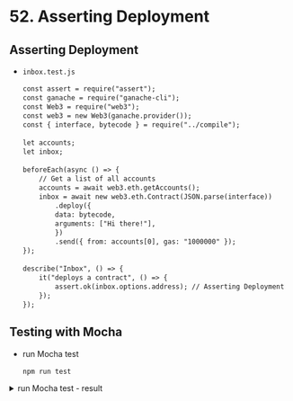 #   52. Asserting Deployment

## **Asserting Deployment** 
-   `inbox.test.js`
    ```
    const assert = require("assert");
    const ganache = require("ganache-cli");
    const Web3 = require("web3");
    const web3 = new Web3(ganache.provider());
    const { interface, bytecode } = require("../compile");

    let accounts;
    let inbox;

    beforeEach(async () => {
        // Get a list of all accounts
        accounts = await web3.eth.getAccounts();
        inbox = await new web3.eth.Contract(JSON.parse(interface))
            .deploy({
            data: bytecode,
            arguments: ["Hi there!"],
            })
            .send({ from: accounts[0], gas: "1000000" });
    });

    describe("Inbox", () => {
        it("deploys a contract", () => {
            assert.ok(inbox.options.address); // Asserting Deployment
        });
    });
    ```
##  Testing with Mocha 

-   run Mocha test 
    ```
    npm run test
    ```

<details>
  <summary>run Mocha test - result</summary>

![52. Asserting Deployment](../imgs/52.1_Asserting-Deployment.png)
---
![52. Asserting Deployment](../imgs/52.2_Asserting-Deployment.png)
---
</details>  

